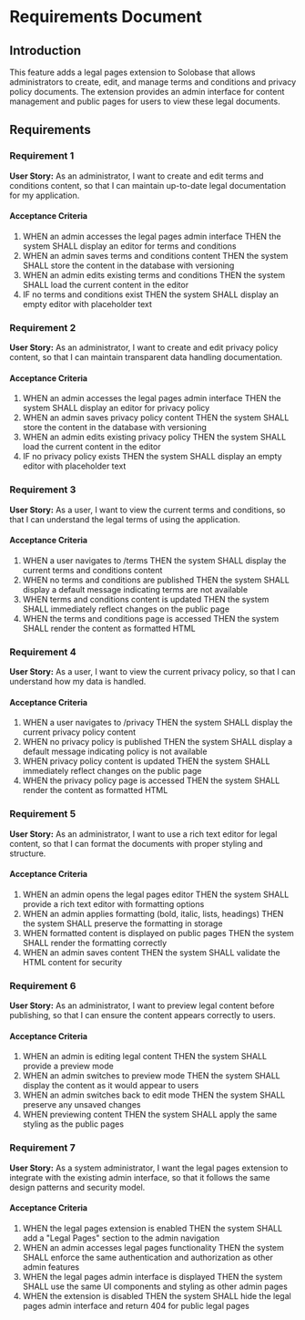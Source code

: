 # Requirements Document

## Introduction

This feature adds a legal pages extension to Solobase that allows administrators to create, edit, and manage terms and conditions and privacy policy documents. The extension provides an admin interface for content management and public pages for users to view these legal documents.

## Requirements

### Requirement 1

**User Story:** As an administrator, I want to create and edit terms and conditions content, so that I can maintain up-to-date legal documentation for my application.

#### Acceptance Criteria

1. WHEN an admin accesses the legal pages admin interface THEN the system SHALL display an editor for terms and conditions
2. WHEN an admin saves terms and conditions content THEN the system SHALL store the content in the database with versioning
3. WHEN an admin edits existing terms and conditions THEN the system SHALL load the current content in the editor
4. IF no terms and conditions exist THEN the system SHALL display an empty editor with placeholder text

### Requirement 2

**User Story:** As an administrator, I want to create and edit privacy policy content, so that I can maintain transparent data handling documentation.

#### Acceptance Criteria

1. WHEN an admin accesses the legal pages admin interface THEN the system SHALL display an editor for privacy policy
2. WHEN an admin saves privacy policy content THEN the system SHALL store the content in the database with versioning
3. WHEN an admin edits existing privacy policy THEN the system SHALL load the current content in the editor
4. IF no privacy policy exists THEN the system SHALL display an empty editor with placeholder text

### Requirement 3

**User Story:** As a user, I want to view the current terms and conditions, so that I can understand the legal terms of using the application.

#### Acceptance Criteria

1. WHEN a user navigates to /terms THEN the system SHALL display the current terms and conditions content
2. WHEN no terms and conditions are published THEN the system SHALL display a default message indicating terms are not available
3. WHEN terms and conditions content is updated THEN the system SHALL immediately reflect changes on the public page
4. WHEN the terms and conditions page is accessed THEN the system SHALL render the content as formatted HTML

### Requirement 4

**User Story:** As a user, I want to view the current privacy policy, so that I can understand how my data is handled.

#### Acceptance Criteria

1. WHEN a user navigates to /privacy THEN the system SHALL display the current privacy policy content
2. WHEN no privacy policy is published THEN the system SHALL display a default message indicating policy is not available
3. WHEN privacy policy content is updated THEN the system SHALL immediately reflect changes on the public page
4. WHEN the privacy policy page is accessed THEN the system SHALL render the content as formatted HTML

### Requirement 5

**User Story:** As an administrator, I want to use a rich text editor for legal content, so that I can format the documents with proper styling and structure.

#### Acceptance Criteria

1. WHEN an admin opens the legal pages editor THEN the system SHALL provide a rich text editor with formatting options
2. WHEN an admin applies formatting (bold, italic, lists, headings) THEN the system SHALL preserve the formatting in storage
3. WHEN formatted content is displayed on public pages THEN the system SHALL render the formatting correctly
4. WHEN an admin saves content THEN the system SHALL validate the HTML content for security

### Requirement 6

**User Story:** As an administrator, I want to preview legal content before publishing, so that I can ensure the content appears correctly to users.

#### Acceptance Criteria

1. WHEN an admin is editing legal content THEN the system SHALL provide a preview mode
2. WHEN an admin switches to preview mode THEN the system SHALL display the content as it would appear to users
3. WHEN an admin switches back to edit mode THEN the system SHALL preserve any unsaved changes
4. WHEN previewing content THEN the system SHALL apply the same styling as the public pages

### Requirement 7

**User Story:** As a system administrator, I want the legal pages extension to integrate with the existing admin interface, so that it follows the same design patterns and security model.

#### Acceptance Criteria

1. WHEN the legal pages extension is enabled THEN the system SHALL add a "Legal Pages" section to the admin navigation
2. WHEN an admin accesses legal pages functionality THEN the system SHALL enforce the same authentication and authorization as other admin features
3. WHEN the legal pages admin interface is displayed THEN the system SHALL use the same UI components and styling as other admin pages
4. WHEN the extension is disabled THEN the system SHALL hide the legal pages admin interface and return 404 for public legal pages
